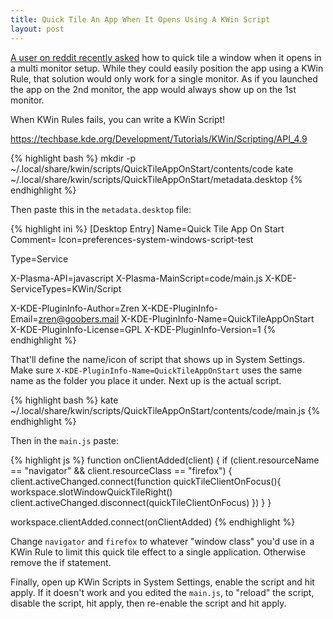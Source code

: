 ```yaml
---
title: Quick Tile An App When It Opens Using A KWin Script
layout: post
---
```


[A user on reddit recently asked](https://www.reddit.com/r/kde/comments/b0dhk6/force_quick_tile_to_right_as_a_window_rule/) how to quick tile a window when it opens in a multi monitor setup. While they could easily position the app using a KWin Rule, that solution would only work for a single monitor. As if you launched the app on the 2nd monitor, the app would always show up on the 1st monitor.

When KWin Rules fails, you can write a KWin Script!

<https://techbase.kde.org/Development/Tutorials/KWin/Scripting/API_4.9>

{% highlight bash %}
mkdir -p ~/.local/share/kwin/scripts/QuickTileAppOnStart/contents/code
kate ~/.local/share/kwin/scripts/QuickTileAppOnStart/metadata.desktop
{% endhighlight %}

Then paste this in the `metadata.desktop` file:

{% highlight ini %}
[Desktop Entry]
Name=Quick Tile App On Start
Comment=
Icon=preferences-system-windows-script-test

Type=Service

X-Plasma-API=javascript
X-Plasma-MainScript=code/main.js
X-KDE-ServiceTypes=KWin/Script

X-KDE-PluginInfo-Author=Zren
X-KDE-PluginInfo-Email=zren@goobers.mail
X-KDE-PluginInfo-Name=QuickTileAppOnStart
X-KDE-PluginInfo-License=GPL
X-KDE-PluginInfo-Version=1
{% endhighlight %}

That'll define the name/icon of script that shows up in System Settings. Make sure `X-KDE-PluginInfo-Name=QuickTileAppOnStart` uses the same name as the folder you place it under. Next up is the actual script.

{% highlight bash %}
kate ~/.local/share/kwin/scripts/QuickTileAppOnStart/contents/code/main.js
{% endhighlight %}

Then in the `main.js` paste:

{% highlight js %}
function onClientAdded(client) {
    if (client.resourceName == "navigator" && client.resourceClass == "firefox") {
        client.activeChanged.connect(function quickTileClientOnFocus(){
            workspace.slotWindowQuickTileRight()
            client.activeChanged.disconnect(quickTileClientOnFocus)
        })
    }
}

workspace.clientAdded.connect(onClientAdded)
{% endhighlight %}


Change `navigator` and  `firefox` to whatever "window class" you'd use in a KWin Rule to limit this quick tile effect to a single application. Otherwise remove the if statement.

Finally, open up KWin Scripts in System Settings, enable the script and hit apply. If it doesn't work and you edited the `main.js`, to "reload" the script, disable the script, hit apply, then re-enable the script and hit apply.
